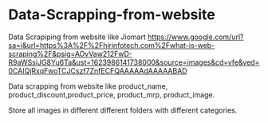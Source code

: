 # Data-Scrapping-from-website
Data Scrapiping from website like Jiomart 
https://www.google.com/url?sa=i&url=https%3A%2F%2Fhirinfotech.com%2Fwhat-is-web-scraping%2F&psig=AOvVaw212FwD-R9aWSsiJG8Yu6Ta&ust=1623986141738000&source=images&cd=vfe&ved=0CAIQjRxqFwoTCJCszf7ZnfECFQAAAAAdAAAAABAD

Data scrapping from website like product_name, product_discount,product_price, product_mrp, product_image. 

Store all images in different different folders with different categories.
